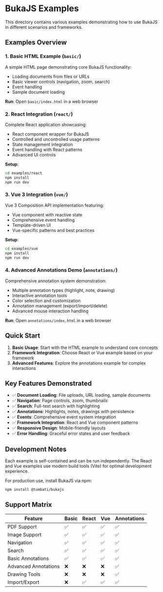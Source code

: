 # BukaJS Examples

This directory contains various examples demonstrating how to use BukaJS in different scenarios and frameworks.

## Examples Overview

### 1. Basic HTML Example (`basic/`)
A simple HTML page demonstrating core BukaJS functionality:
- Loading documents from files or URLs
- Basic viewer controls (navigation, zoom, search)
- Event handling
- Sample document loading

**Run**: Open `basic/index.html` in a web browser

### 2. React Integration (`react/`)
Complete React application showcasing:
- React component wrapper for BukaJS
- Controlled and uncontrolled usage patterns
- State management integration
- Event handling with React patterns
- Advanced UI controls

**Setup**:
```bash
cd examples/react
npm install
npm run dev
```

### 3. Vue 3 Integration (`vue/`)
Vue 3 Composition API implementation featuring:
- Vue component with reactive state
- Comprehensive event handling
- Template-driven UI
- Vue-specific patterns and best practices

**Setup**:
```bash
cd examples/vue
npm install
npm run dev
```

### 4. Advanced Annotations Demo (`annotations/`)
Comprehensive annotation system demonstration:
- Multiple annotation types (highlight, note, drawing)
- Interactive annotation tools
- Color selection and customization  
- Annotation management (export/import/delete)
- Advanced mouse interaction handling

**Run**: Open `annotations/index.html` in a web browser

## Quick Start

1. **Basic Usage**: Start with the HTML example to understand core concepts
2. **Framework Integration**: Choose React or Vue example based on your framework
3. **Advanced Features**: Explore the annotations example for complex interactions

## Key Features Demonstrated

- ✅ **Document Loading**: File uploads, URL loading, sample documents
- ✅ **Navigation**: Page controls, zoom, thumbnails
- ✅ **Search**: Full-text search with highlighting
- ✅ **Annotations**: Highlights, notes, drawings with persistence
- ✅ **Events**: Comprehensive event system integration
- ✅ **Framework Integration**: React and Vue component patterns
- ✅ **Responsive Design**: Mobile-friendly layouts
- ✅ **Error Handling**: Graceful error states and user feedback

## Development Notes

Each example is self-contained and can be run independently. The React and Vue examples use modern build tools (Vite) for optimal development experience.

For production use, install BukaJS via npm:

```bash
npm install @tumbati/bukajs
```

## Support Matrix

| Feature | Basic | React | Vue | Annotations |
|---------|-------|-------|-----|-------------|
| PDF Support | ✅ | ✅ | ✅ | ✅ |
| Image Support | ✅ | ✅ | ✅ | ✅ |
| Navigation | ✅ | ✅ | ✅ | ✅ |
| Search | ✅ | ✅ | ✅ | ✅ |
| Basic Annotations | ✅ | ✅ | ✅ | ✅ |
| Advanced Annotations | ❌ | ❌ | ❌ | ✅ |
| Drawing Tools | ❌ | ❌ | ❌ | ✅ |
| Import/Export | ❌ | ✅ | ✅ | ✅ |